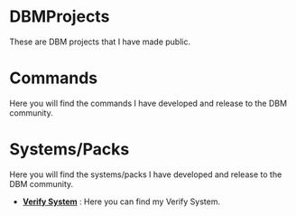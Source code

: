 # DBMProjects
These are DBM projects that I have made public.

# Commands
Here you will find the commands I have developed and release to the DBM community.





# Systems/Packs
Here you will find the systems/packs I have developed and release to the DBM community.

* **[Verify System](https://github.com/Zacwilson90/DBMProjects/tree/Verify-System)** : Here you can find my Verify System.
